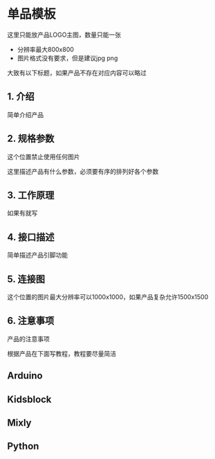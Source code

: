 # 单品模板

这里只能放产品LOGO主图，数量只能一张
* 分辨率最大800x800
* 图片格式没有要求，但是建议jpg png

大致有以下标题，如果产品不存在对应内容可以略过

## 1. 介绍

简单介绍产品

## 2. 规格参数

这个位置禁止使用任何图片

这里描述产品有什么参数，必须要有序的排列好各个参数


## 3. 工作原理

如果有就写

## 4. 接口描述


简单描述产品引脚功能


## 5. 连接图

这个位置的图片最大分辨率可以1000x1000，如果产品复杂允许1500x1500


## 6. 注意事项

产品的注意事项



根据产品在下面写教程，教程要尽量简洁

## Arduino

## Kidsblock

## Mixly

## Python


















